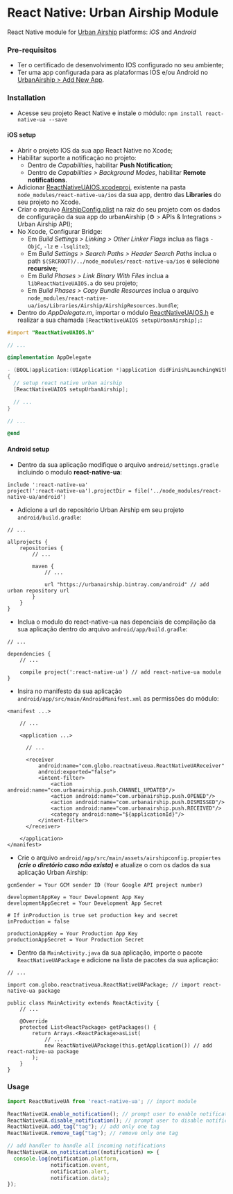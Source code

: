# React Native: Urban Airship Module

React Native module for [Urban Airship](http://docs.urbanairship.com) platforms: *iOS* and *Android*

### Pre-requisitos
- Ter o certificado de desenvolvimento IOS configurado no seu ambiente;
- Ter uma app configurada para as plataformas IOS e/ou Android no [UrbanAirship > Add New App](https://go.urbanairship.com/apps/new/).

### Installation
- Acesse seu projeto React Native e instale o módulo: `npm install react-native-ua --save`

#### iOS setup
- Abrir o projeto IOS da sua app React Native no Xcode;
- Habilitar suporte a notificação no projeto:
  - Dentro de *Capabilities*, habilitar **Push Notification**;
  - Dentro de *Capabilities > Background Modes*, habilitar **Remote notifications**.
- Adicionar [ReactNativeUAIOS.xcodeproj](https://github.com/globocom/react-native-ua/tree/master/ios/ReactNativeUAIOS.xcodeproj), existente na pasta `node_modules/react-native-ua/ios` da sua app, dentro das **Libraries** do seu projeto no Xcode.
- Criar o arquivo [AirshipConfig.plist](https://github.com/globocom/react-native-ua/blob/master/ios/AirshipConfig.plist) na raiz do seu projeto com os dados de configuração da sua app do urbanAirship (⚙ > APIs & Integrations > Urban Airship API);
- No Xcode, Configurar Bridge:
  - Em *Build Settings > Linking > Other Linker Flags* inclua as flags `-ObjC`, `-lz` e `-lsqlite3`;
  - Em *Build Settings > Search Paths > Header Search Paths* inclua o path `$(SRCROOT)/../node_modules/react-native-ua/ios` e selecione **recursive**;
  - Em *Build Phases > Link Binary With Files* inclua a `libReactNativeUAIOS.a` do seu projeto;
  - Em *Build Phases > Copy Bundle Resources* inclua o arquivo `node_modules/react-native-ua/ios/Libraries/Airship/AirshipResources.bundle`;
- Dentro do *AppDelegate.m*, importar o módulo [ReactNativeUAIOS.h](https://github.com/globocom/react-native-ua/blob/master/ios/ReactNativeUAIOS.h) e realizar a sua chamada `[ReactNativeUAIOS setupUrbanAirship];`:

```objective-c
#import "ReactNativeUAIOS.h"

// ...

@implementation AppDelegate

- (BOOL)application:(UIApplication *)application didFinishLaunchingWithOptions:(NSDictionary *)launchOptions
{
  // setup react native urban airship
  [ReactNativeUAIOS setupUrbanAirship];

  // ...
}

// ...

@end
```

#### Android setup
- Dentro da sua aplicação modifique o arquivo `android/settings.gradle` incluindo o modulo **react-native-ua**:

```
include ':react-native-ua'
project(':react-native-ua').projectDir = file('../node_modules/react-native-ua/android')
```
- Adicione a url do repositório Urban Airship em seu projeto `android/build.gradle`:

```
// ...

allprojects {
    repositories {
        // ...

        maven {
            // ...

            url "https://urbanairship.bintray.com/android" // add urban repository url
        }
    }
}
```
- Inclua o modulo do react-native-ua nas depenciais de compilação da sua aplicação dentro do arquivo `android/app/build.gradle`:
```
// ...

dependencies {
    // ...

    compile project(':react-native-ua') // add react-native-ua module
}
```
- Insira no manifesto da sua aplicação `android/app/src/main/AndroidManifest.xml` as permissões do módulo:
```
<manifest ...>

    // ...

    <application ...>

      // ...

      <receiver
          android:name="com.globo.reactnativeua.ReactNativeUAReceiver"
          android:exported="false">
          <intent-filter>
              <action android:name="com.urbanairship.push.CHANNEL_UPDATED"/>
              <action android:name="com.urbanairship.push.OPENED"/>
              <action android:name="com.urbanairship.push.DISMISSED"/>
              <action android:name="com.urbanairship.push.RECEIVED"/>
              <category android:name="${applicationId}"/>
          </intent-filter>
      </receiver>

    </application>
</manifest>
```
- Crie o arquivo `android/app/src/main/assets/airshipconfig.propiertes` ***(crie o diretório caso não exista)*** e atualize o com os dados da sua aplicação Urban Airship:
```
gcmSender = Your GCM sender ID (Your Google API project number)

developmentAppKey = Your Development App Key
developmentAppSecret = Your Development App Secret

# If inProduction is true set production key and secret
inProduction = false

productionAppKey = Your Production App Key
productionAppSecret = Your Production Secret
```
- Dentro da `MainActivity.java` da sua aplicação, importe o pacote `ReactNativeUAPackage` e adicione na lista de pacotes da sua aplicação:
```
// ...

import com.globo.reactnativeua.ReactNativeUAPackage; // import react-native-ua package

public class MainActivity extends ReactActivity {
    // ...

    @Override
    protected List<ReactPackage> getPackages() {
        return Arrays.<ReactPackage>asList(
            // ...
            new ReactNativeUAPackage(this.getApplication()) // add react-native-ua package
        );
    }
}

```

### Usage

``` javascript
import ReactNativeUA from 'react-native-ua'; // import module

ReactNativeUA.enable_notification(); // prompt user to enable notification
ReactNativeUA.disable_notification(); // prompt user to disable notification
ReactNativeUA.add_tag("tag"); // add only one tag
ReactNativeUA.remove_tag("tag"); // remove only one tag

// add handler to handle all incoming notifications
ReactNativeUA.on_notitication((notification) => {
  console.log(notification.platform,
              notification.event,
              notification.alert,
              notification.data);
});
```
